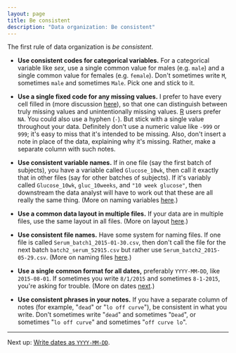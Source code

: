 ```yaml
---
layout: page
title: Be consistent
description: "Data organization: Be consistent"
---
```


The first rule of data organization is *be consistent*.

- **Use consistent codes for categorical variables.** For a
    categorical variable like *sex*, use a single common value for males
    (e.g. `male`) and a single common value for females
    (e.g. `female`). Don't sometimes write `M`, sometimes `male` and
    sometimes `Male`. Pick one and stick to it.

- **Use a single fixed code for any missing values.** I prefer to have
    every cell filled in (more discussion
    [here](no_empty_cells.html)), so that one can distinguish between
    truly missing values and unintentionally missing
    values. [R](http://www.r-project.org) users prefer `NA`. You could
    also use a hyphen (`-`). But stick with a single value throughout
    your data. Definitely don't use a numeric value like `-999` or
    `999`; it's easy to miss that it's intended to be missing. Also,
    don't insert a note in place of the data, explaining why it's
    missing. Rather, make a separate column with such notes.

- **Use consistent variable names.** If in one file (say the first
    batch of subjects), you have a variable called `Glucose_10wk`,
    then call it exactly that in other files (say for other batches of
    subjects). If it's variably called `Glucose_10wk`, `gluc_10weeks`,
    and `"10 week glucose"`, then downstream the data analyst will
    have to work out that these are all really the same thing. (More
    on naming variables [here](names.html).)

- **Use a common data layout in multiple files.** If your data are in
    multiple files, use the same layout in all files. (More on layout [here](layout.html).)

- **Use consistent file names.** Have some system for naming files. If
    one file is called `Serum_batch1_2015-01-30.csv`, then don't call
    the file for the next batch `batch2_serum_52915.csv` but rather
    use `Serum_batch2_2015-05-29.csv`. (More on naming files
    [here](names.html).)

- **Use a single common format for all dates,** preferably
    `YYYY-MM-DD`, like `2015-08-01`. If sometimes you write `8/1/2015`
    and sometimes `8-1-2015`, you're asking for trouble. (More on dates
    [next](dates.html).)

- **Use consistent phrases in your notes.**
    If you have a separate column of notes (for example, "`dead`" or
    "`lo off curve`"), be consistent in what you write. Don't
    sometimes write "`dead`" and sometimes "`Dead`", or sometimes
    "`lo off curve`" and sometimes "`off curve lo`".

---

Next up: [Write dates as `YYYY-MM-DD`](dates.html).
